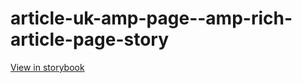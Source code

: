# article-uk-amp-page--amp-rich-article-page-story

[View in storybook](https://raw.githack.com/Independent-Digital-News-and-Media-Ltd/indy-pwamp-sb/PR-1921-sb/index.html?path=/story/article-uk-amp-page--amp-rich-article-page-story)